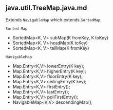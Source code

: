 ## java.util.TreeMap.java.md

Extends `NavigableMap` which extends `SortedMap`.

`Sorted Map`

- SortedMap<K, V> subMap(K fromKey, K toKey)
- SortedMap<K, V> headMap(K toKey)
- SortedMap<K, V> tailMap(K fromKey)


`NavigableMap`

- Map.Entry<K,V> lowerEntry(K key);
- Map.Entry<K,V> higherEntry(K key);
- Map.Entry<K,V> floorEntry(K key);
- Map.Entry<K,V> ceilingEntry(K key);
- Map.Entry<K,V> firstEntry();
- Map.Entry<K,V> lastEntry();
- Map.Entry<K,V> pollFirstEntry();
- NavigableMap<K,V> descendingMap();
